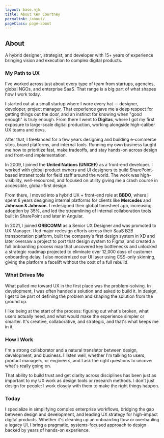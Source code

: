 ```yaml
---
layout: base.njk
title: About Ken Courtney
permalink: /about/
pageClass: page-about
---
```


<section class="page-hero content-section">
  <h1 class="page-title">About</h1>
  <p class="page-subtext">
    A hybrid designer, strategist, and developer with 15+ years of experience bringing vision and execution to complex digital products.
  </p>
</section>

<section class="case-study-body-content text-content-block content-section">
  <h3>My Path to UX</h3>
  <p>I've worked across just about every type of team from startups, agencies, global NGOs, and enterprise SaaS.  That range is a big part of what shapes how I work today.</p>
  <p>I started out at a small startup where I wore every hat -- designer, developer, project manager. That experience gave me a deep respect for getting things out the door, and an instinct for knowing when "good enough" is truly enough. From there I went to <strong class="metric-highlight">Digitas</strong>, where I got my first exposure to large-scale digital production, working alongside high-caliber UX teams and devs.</p>
  <p>After that, I freelanced for a few years designing and building e-commerce sites, brand platforms, and internal tools. Running my own business taught me how to prioritize fast, make tradeoffs, and stay hands-on across design and front-end implementation.</p>
  <p>In 2009, I joined the <strong class="metric-highlight">United Nations (UNICEF)</strong> as a front-end developer. I worked with global product owners and UI designers to build SharePoint-based intranet tools for field staff around the world. The work was high-visibility, well-resourced, and focused on utility giving me a crash course in accessible, global-first design.</p>
  <p>From there, I moved into a hybrid UX + front-end role at <strong class="metric-highlight">BBDO</strong>, where I spent 8 years designing internal platforms for clients like <strong class="metric-highlight">Mercedes</strong> and <strong class="metric-highlight">Johnson & Johnson</strong>. I redesigned their global timesheet app, increasing adoption by 35%, and led the streamlining of internal collaboration tools built in SharePoint and later in Angular.</p>
  <p>In 2021, I joined <strong class="metric-highlight">ORBCOMM</strong> as a Senior UX Designer and was promoted to UX Manager. I led major redesign efforts across their SaaS B2B transportation platform, built the company's first design system in XD and later oversaw a project to port that design system to Figma, and created a full onboarding process map that uncovered key bottlenecks and unlocked a strategic roadmap projected to eliminate over 12,000 days of customer onboarding delay. I also modernized our UI layer using CSS-only skinning, giving the platform a facelift without the cost of a full rebuild.</p>
</section>

<section class="case-study-body-content text-content-block content-section">
  <h3>What Drives Me</h3>
  <p>What pulled me toward UX in the first place was the problem-solving. In development, I was often handed a solution and asked to build it. In design, I get to be part of defining the problem and shaping the solution from the ground up.</p>
  <p>I like being at the start of the process: figuring out what's broken, what users actually need, and what would make the experience simpler or smarter. It's creative, collaborative, and strategic, and that's what keeps me in it.</p>
</section>

<section class="case-study-body-content text-content-block content-section">
  <h3>How I Work</h3>
  <p>I'm a strong collaborator and a natural translator between design, development, and business. I listen well, whether I'm talking to users, product managers, or engineers, and I ask the right questions to uncover what's really going on.</p>
  <p>That ability to build trust and get clarity across disciplines has been just as important to my UX work as design tools or research methods. I don't just design for people: I work closely with them to make the right things happen.</p>
</section>

<section class="case-study-body-content text-content-block content-section">
  <h3>Today</h3>
  <p>I specialize in simplifying complex enterprise workflows, bridging the gap between design and development, and leading UX strategy for high-impact digital products. Whether it's cleaning up an onboarding flow or overhauling a legacy UI, I bring a pragmatic, systems-focused approach to design backed by years of hands-on experience.</p>
</section>
